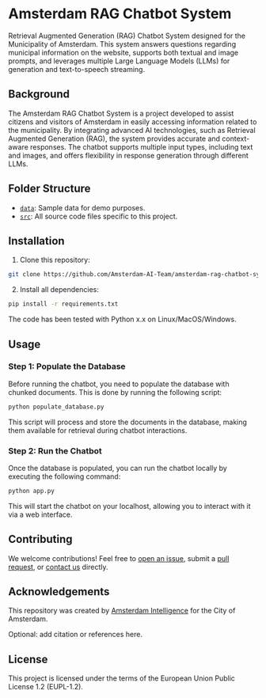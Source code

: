 
# Amsterdam RAG Chatbot System

Retrieval Augmented Generation (RAG) Chatbot System designed for the Municipality of Amsterdam. This system answers questions regarding municipal information on the website, supports both textual and image prompts, and leverages multiple Large Language Models (LLMs) for generation and text-to-speech streaming.

## Background

The Amsterdam RAG Chatbot System is a project developed to assist citizens and visitors of Amsterdam in easily accessing information related to the municipality. By integrating advanced AI technologies, such as Retrieval Augmented Generation (RAG), the system provides accurate and context-aware responses. The chatbot supports multiple input types, including text and images, and offers flexibility in response generation through different LLMs.

## Folder Structure

* [`data`](./data): Sample data for demo purposes.
* [`src`](./src): All source code files specific to this project.

## Installation 

1) Clone this repository:

```bash
git clone https://github.com/Amsterdam-AI-Team/amsterdam-rag-chatbot-system.git
```

2) Install all dependencies:

```bash
pip install -r requirements.txt
```

The code has been tested with Python x.x on Linux/MacOS/Windows.

## Usage

### Step 1: Populate the Database

Before running the chatbot, you need to populate the database with chunked documents. This is done by running the following script:

```bash
python populate_database.py
```

This script will process and store the documents in the database, making them available for retrieval during chatbot interactions.

### Step 2: Run the Chatbot

Once the database is populated, you can run the chatbot locally by executing the following command:

```bash
python app.py
```

This will start the chatbot on your localhost, allowing you to interact with it via a web interface.

## Contributing

We welcome contributions! Feel free to [open an issue](https://github.com/Amsterdam-AI-Team/amsterdam-rag-chatbot-system/issues), submit a [pull request](https://github.com/Amsterdam-AI-Team/amsterdam-rag-chatbot-system/pulls), or [contact us](https://amsterdamintelligence.com/contact/) directly.

## Acknowledgements

This repository was created by [Amsterdam Intelligence](https://amsterdamintelligence.com/) for the City of Amsterdam.

Optional: add citation or references here.

## License 

This project is licensed under the terms of the European Union Public License 1.2 (EUPL-1.2).
